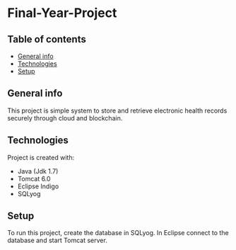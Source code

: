 # Final-Year-Project
## Table of contents
* [General info](#general-info)
* [Technologies](#technologies)
* [Setup](#setup)

## General info
This project is simple system to store and retrieve electronic health records securely through cloud and blockchain.
	
## Technologies
Project is created with:
* Java (Jdk 1.7)
* Tomcat 6.0
* Eclipse Indigo
* SQLyog
	
## Setup
To run this project, create the database in SQLyog. In Eclipse connect to the database and start Tomcat server. 

